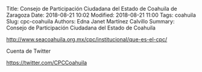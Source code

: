 Title: Consejo de Participación Ciudadana del Estado de Coahuila de Zaragoza
Date: 2018-08-21 10:02
Modified: 2018-08-21 11:00
Tags: coahuila
Slug: cpc-coahuila
Authors: Edna Janet Martínez Calvillo
Summary: Consejo de Participación Ciudadana del Estado de Coahuila

<http://www.seacoahuila.org.mx/cpc/institucional/que-es-el-cpc/>

Cuenta de Twitter

<https://twitter.com/CPCCoahuila>
